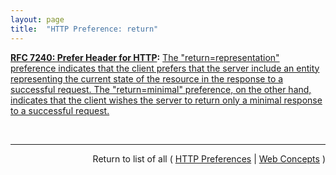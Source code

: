 ```yaml
---
layout: page
title:  "HTTP Preference: return"
---
```


**[RFC 7240: Prefer Header for HTTP](/specs/IETF/RFC/7240 "This specification defines an HTTP header field that can be used by a client to request that certain behaviors be employed by a server while processing a request."):** [The "return=representation" preference indicates that the client prefers that the server include an entity representing the current state of the resource in the response to a successful request. The "return=minimal" preference, on the other hand, indicates that the client wishes the server to return only a minimal response to a successful request.](http://tools.ietf.org/html/rfc7240#section-4.2 "Read documentation for HTTP Preference &#34;return&#34;")

<br/>
<hr/>

<p style="text-align: right">Return to list of all ( <a href="../http-preferences">HTTP Preferences</a> | <a href="../">Web Concepts</a> )</p>